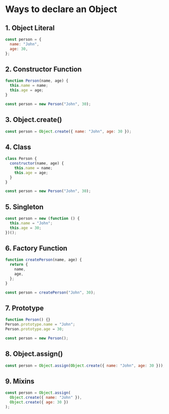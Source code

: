 # Ways to declare an Object

## 1. Object Literal

```javascript
const person = {
  name: "John",
  age: 30,
};
```

## 2. Constructor Function

```javascript
function Person(name, age) {
  this.name = name;
  this.age = age;
}

const person = new Person("John", 30);
```

## 3. Object.create()

```javascript
const person = Object.create({ name: "John", age: 30 });
```

## 4. Class

```javascript
class Person {
  constructor(name, age) {
    this.name = name;
    this.age = age;
  }
}

const person = new Person("John", 30);
```

## 5. Singleton

```javascript
const person = new (function () {
  this.name = "John";
  this.age = 30;
})();
```

## 6. Factory Function

```javascript
function createPerson(name, age) {
  return {
    name,
    age,
  };
}

const person = createPerson("John", 30);
```

## 7. Prototype

```javascript
function Person() {}
Person.prototype.name = "John";
Person.prototype.age = 30;

const person = new Person();
```

## 8. Object.assign()

```javascript
const person = Object.assign(Object.create({ name: "John", age: 30 }));
```

## 9. Mixins

```javascript
const person = Object.assign(
  Object.create({ name: "John" }),
  Object.create({ age: 30 })
);
```
